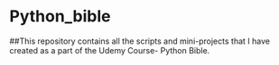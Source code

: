 # Python_bible

##This repository contains all the scripts and mini-projects that I have created as a part of the Udemy Course- Python Bible.
